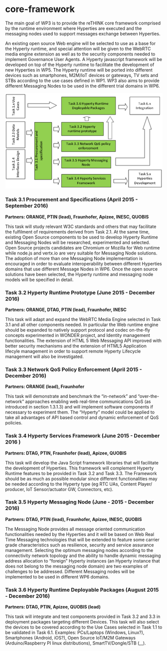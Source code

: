 # core-framework
The main goal of WP3 is to provide the reTHINK core framework comprised by the runtime environment where Hyperties are executed and the messaging nodes used to support messages exchange between Hyperties. 

An existing open source Web engine will be selected to use as a base for the Hyperty runtime, and special attention will be given to the WebRTC media engine extension as well as to the security components needed to implement Governance User Agents. A Hyperty javascript framework will be developed on top of the Hyperty runtime to facilitate the development of new Hyperties in WP5. The Hyperty runtime will be ported into different devices such as smartphones, M2M/IoT devices or gateways, TV sets and STBs according to the use cases defined in WP1. WP3 also aims to provide different Messaging Nodes to be used in the different trial domains in WP6.

![WP3 Structure and Relationships with external Tasks](wp3-structure.png)

### Task 3.1 Procurement and Specifications (April 2015 - September 2016)

**Partners: ORANGE, PTIN (lead), Fraunhofer, Apizee, INESC, QUOBIS**

This task will study relevant W3C standards and others that may facilitate the fulfilment of requirements derived from Task 2.1. At the same time, existing Open Source components to be used to develop Hyperty Runtime and Messaging Nodes will be researched, experimented and selected. Open Source projects candidates are Chromium or Mozilla for Web runtime while node.js and vertx.io are very suitable for Messaging Node solutions. The adoption of more than one Messaging Node implementation is encouraged in order to evaluate interoperability between different Hyperties domains that use different Message Nodes in WP6. Once the open source solutions have been selected, the Hyperty runtime and messaging node models will be specified in detail.

### Task 3.2 Hyperty Runtime Prototype (June 2015 - December 2016)

**Partners: ORANGE, DTAG, PTIN (lead), Fraunhofer, INESC**

This task will adapt and expand the WebRTC Media Engine selected in Task 3.1 and all other components needed. In particular the Web runtime engine should be expanded to natively support protocol and codec on-the-fly concepts experimented in WONDER project, and Identity management functionalities. The extension of HTML 5 Web Messaging API improved with better security mechanisms and the extension of HTML5 Application lifecyle management in order to support remote Hyperty Lifecycle management will also be investigated.

### Task 3.3 Network QoS Policy Enforcement (April 2015 - December 2016)

**Partners: ORANGE (lead), Fraunhofer**

This task will demonstrate and benchmark the “in-network” and “over-the-network” approaches enabling web real-time communications QoS (as introduced in section 1.3.1.3) and will implement software components if necessary to experiment them. The “Hyperty” model could be applied to take all advantages of API based control and dynamic enforcement of QoS policies.

### Task 3.4 Hyperty Services Framework (June 2015 - December 2016 )

**Partners: DTAG, PTIN, Fraunhofer (lead), Apizee, QUOBIS**

This task will develop the Java Script framework libraries that will facilitate the development of Hyperties. This framework will complement Hyperty Runtime features to be provided in Task 3.2 and Task 3.3.  The Framework should be as much as possible modular since different functionalities may be needed according to the Hyperty type (eg RTC UAs, Content Player/ producer, IoT Sensor/actuator GW, Connectors, etc).

### Task 3.5 Hyperty Messaging Node (June - 2015 - December 2016)

**Partners: DTAG, PTIN (lead), Fraunhofer, Apizee, INESC, QUOBIS**

The Messaging Node provides all message oriented communication functionalities needed by the Hyperties and it will be based on Web Real Time Messaging technologies that will be extended to feature some carrier grade characteristics such as resilience, security and service assurance management. Selecting the optimum messaging nodes according to the connectivity network topology and the ability to handle dynamic messaging address allocation to “foreign” Hyperty instances (an Hyperty instance that does not belong to the messaging node domain) are two examples of challenges to be addressed. Different Messaging nodes will be implemented to be used in different WP6 domains.

### Task 3.6 Hyperty Runtime Deployable Packages (August 2015 - December 2016)

**Partners: DTAG, PTIN, Apizee, QUOBIS (lead)**

This task will integrate and test components provided in Task 3.2 and 3.3 in deployment packages targeting different Devices. This task will also select the devices to be covered according to the Use Cases selected in Task 1.1 to be validated in Task 6.1. Examples: PCs/Laptops (Windows, Linux?), Smartphones (Android, iOS?), Open Source IoT/M2M Gateways (Arduino/Raspberry PI linux distributions), SmartTV/Dongle/STB (,,,). 
